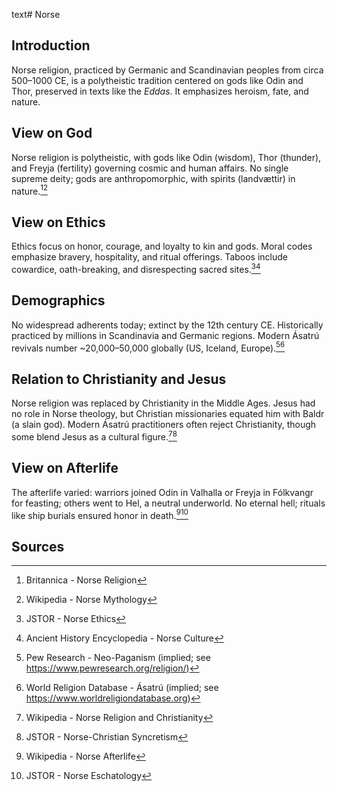 text# Norse
## Introduction
Norse religion, practiced by Germanic and Scandinavian peoples from circa 500–1000 CE, is a polytheistic tradition centered on gods like Odin and Thor, preserved in texts like the *Eddas*. It emphasizes heroism, fate, and nature.
## View on God
Norse religion is polytheistic, with gods like Odin (wisdom), Thor (thunder), and Freyja (fertility) governing cosmic and human affairs. No single supreme deity; gods are anthropomorphic, with spirits (landvættir) in nature.[^1][^2]
## View on Ethics
Ethics focus on honor, courage, and loyalty to kin and gods. Moral codes emphasize bravery, hospitality, and ritual offerings. Taboos include cowardice, oath-breaking, and disrespecting sacred sites.[^3][^4]
## Demographics
No widespread adherents today; extinct by the 12th century CE. Historically practiced by millions in Scandinavia and Germanic regions. Modern Ásatrú revivals number ~20,000–50,000 globally (US, Iceland, Europe).[^5][^6]
## Relation to Christianity and Jesus
Norse religion was replaced by Christianity in the Middle Ages. Jesus had no role in Norse theology, but Christian missionaries equated him with Baldr (a slain god). Modern Ásatrú practitioners often reject Christianity, though some blend Jesus as a cultural figure.[^7][^8]
## View on Afterlife
The afterlife varied: warriors joined Odin in Valhalla or Freyja in Fólkvangr for feasting; others went to Hel, a neutral underworld. No eternal hell; rituals like ship burials ensured honor in death.[^9][^10]
## Sources
[^1]: Britannica - Norse Religion[](https://www.britannica.com/topic/Norse-religion)
[^2]: Wikipedia - Norse Mythology[](https://en.wikipedia.org/wiki/Norse_mythology)
[^3]: JSTOR - Norse Ethics[](https://www.jstor.org/stable/3260721)
[^4]: Ancient History Encyclopedia - Norse Culture[](https://www.ancient.eu/Norse_Religion/)
[^5]: Pew Research - Neo-Paganism (implied; see https://www.pewresearch.org/religion/)
[^6]: World Religion Database - Ásatrú (implied; see https://www.worldreligiondatabase.org)
[^7]: Wikipedia - Norse Religion and Christianity[](https://en.wikipedia.org/wiki/Norse_mythology#Christianity)
[^8]: JSTOR - Norse-Christian Syncretism[](https://www.jstor.org/stable/3260722)
[^9]: Wikipedia - Norse Afterlife[](https://en.wikipedia.org/wiki/Norse_mythology#Afterlife)
[^10]: JSTOR - Norse Eschatology[](https://www.jstor.org/stable/3260723)
